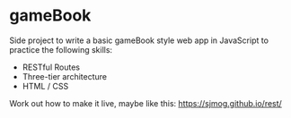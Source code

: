  # gameBook

Side project to write a basic gameBook style web app in JavaScript to practice the following skills:

- RESTful Routes
- Three-tier architecture
- HTML / CSS

Work out how to make it live, maybe like this: https://sjmog.github.io/rest/
